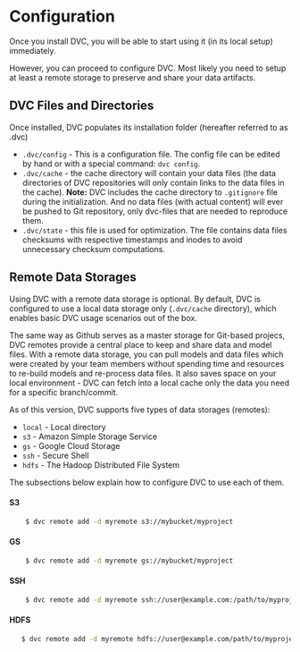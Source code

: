 # Configuration

Once you install DVC, you will be able to start using it (in its local setup)
immediately.

However, you can proceed to configure DVC. Most likely you need to setup at
least a remote storage to preserve and share your data artifacts.


## DVC Files and Directories

Once installed, DVC populates its installation folder (hereafter referred to
as .dvc)

* `.dvc/config` - This is a configuration file.
  The config file can be edited by hand or with a special command: `dvc config`.
* `.dvc/cache` - the cache directory will contain your data files (the data
  directories of DVC repositories will only contain links to the data files
  in the cache).
  **Note:** DVC includes the cache directory to `.gitignore` file during the
  initialization. And no data files (with actual content) will ever be pushed to
  Git repository, only dvc-files that are needed to reproduce them.
* `.dvc/state` - this file is used for optimization. The file contains data
  files checksums with respective timestamps and inodes to avoid unnecessary
  checksum computations.


## Remote Data Storages

Using DVC with a remote data storage is optional. By default, DVC is
configured to use a local data storage only (`.dvc/cache` directory), which
enables basic DVC usage scenarios out of the box.

The same way as Github serves as a master storage for Git-based projecs, DVC
remotes provide a central place to keep and share data and model files. With a
remote data storage, you can pull models and data files which were created by
your team members without spending time and resources to re-build models and
re-process data files. It also saves space on your local environment - DVC can
fetch into a local cache only the data you need for a specific branch/commit.

As of this version, DVC supports five types of data storages (remotes):

* `local` - Local directory
* `s3` - Amazon Simple Storage Service
* `gs` - Google Cloud Storage
* `ssh` - Secure Shell
* `hdfs` - The Hadoop Distributed File System

The subsections below explain how to configure DVC to use each of them.


#### S3

```sh
    $ dvc remote add -d myremote s3://mybucket/myproject
```

#### GS

```sh
    $ dvc remote add -d myremote gs://mybucket/myproject
```

#### SSH

```sh
    $ dvc remote add -d myremote ssh://user@example.com:/path/to/myproject
```

#### HDFS

```sh
   $ dvc remote add -d myremote hdfs://user@example.com/path/to/myproject
```
